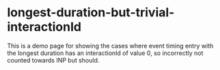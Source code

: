 # longest-duration-but-trivial-interactionId
This is a demo page for showing the cases where event timing entry with the longest duration has an interactionId of value 0, so incorrectly not counted towards INP but should.
